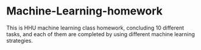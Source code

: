 # Machine-Learning-homework
This is HHU machine learning class homework, concluding 10 different tasks, and each of them are completed by using different machine learning strategies.
